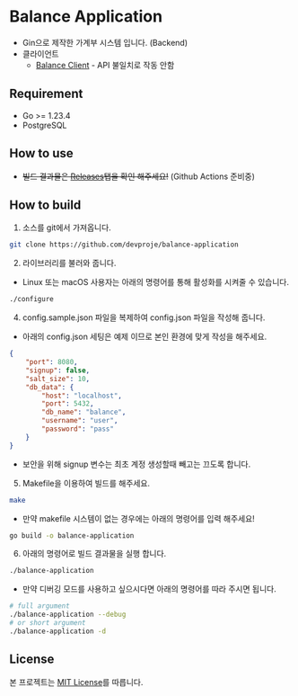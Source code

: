 # Balance Application
- Gin으로 제작한 가계부 시스템 입니다. (Backend)
- 클라이언트
	- [Balance Client](https://github.com/devproje/balance-client) - API 불일치로 작동 안함

## Requirement
- Go >= 1.23.4
- PostgreSQL

## How to use
- ~~빌드 결과물은 [Releases](https://github.com/devproje/balance-application/releases)탭을 확인 해주세요!~~ (Github Actions 준비중)

## How to build
1. 소스를 git에서 가져옵니다.
```bash
git clone https://github.com/devproje/balance-application
```

2. 라이브러리를 불러와 줍니다.
- Linux 또는 macOS 사용자는 아래의 명령어를 통해 활성화를 시켜줄 수 있습니다.
```bash
./configure
```

4. config.sample.json 파일을 복제하여 config.json 파일을 작성해 줍니다.
- 아래의 config.json 세팅은 예제 이므로 본인 환경에 맞게 작성을 해주세요.
```json
{
	"port": 8080,
	"signup": false,
	"salt_size": 10,
	"db_data": {
		"host": "localhost",
		"port": 5432,
		"db_name": "balance",
		"username": "user",
		"password": "pass"
	}
}
```
- 보안을 위해 signup 변수는 최초 계정 생성할때 빼고는 끄도록 합니다.

5. Makefile을 이용하여 빌드를 해주세요.
```bash
make
```
- 만약 makefile 시스템이 없는 경우에는 아래의 명령어를 입력 해주세요!
```bash
go build -o balance-application
```

6. 아래의 명령어로 빌드 결과물을 실행 합니다.
```bash
./balance-application
```
- 만약 디버깅 모드를 사용하고 싶으시다면 아래의 명령어를 따라 주시면 됩니다.
```bash
# full argument
./balance-application --debug
# or short argument
./balance-application -d
```

## License
본 프로젝트는 [MIT License](https://github.com/devproje/balance-application/blob/master/LICENSE)를 따릅니다.

